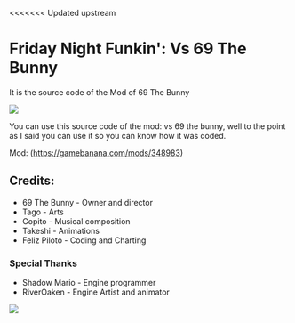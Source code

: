 <<<<<<< Updated upstream
# Friday Night Funkin': Vs 69 The Bunny
 It is the source code of the Mod of 69 The Bunny
 
![](https://images.gamebanana.com/img/ss/mods/61d909a783494.jpg)

You can use this source code of the mod: vs 69 the bunny,
well to the point as I said you can use it so you can know how it was coded.

Mod:
(https://gamebanana.com/mods/348983)
## Credits:
* 69 The Bunny - Owner and director
* Tago - Arts
* Copito - Musical composition
* Takeshi - Animations
* Feliz Piloto - Coding and Charting

### Special Thanks
* Shadow Mario - Engine programmer
* RiverOaken - Engine Artist and animator

 ![](https://images.gamebanana.com/img/ss/mods/61d9285460823.jpg)
